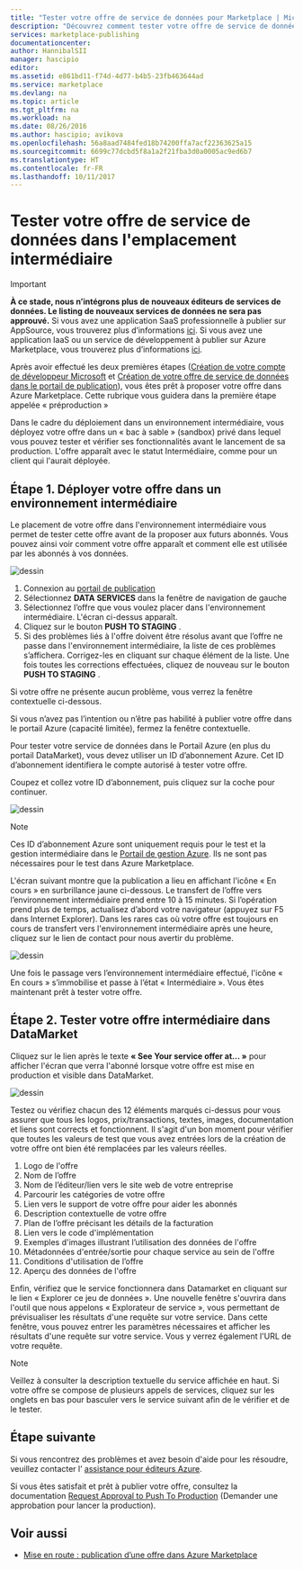 ```yaml
---
title: "Tester votre offre de service de données pour Marketplace | Microsoft Docs"
description: "Découvrez comment tester votre offre de service de données pour Azure Marketplace."
services: marketplace-publishing
documentationcenter: 
author: HannibalSII
manager: hascipio
editor: 
ms.assetid: e861bd11-f74d-4d77-b4b5-23fb463644ad
ms.service: marketplace
ms.devlang: na
ms.topic: article
ms.tgt_pltfrm: na
ms.workload: na
ms.date: 08/26/2016
ms.author: hascipio; avikova
ms.openlocfilehash: 56a8aad7484fed18b74200ffa7acf22363625a15
ms.sourcegitcommit: 6699c77dcbd5f8a1a2f21fba3d0a0005ac9ed6b7
ms.translationtype: HT
ms.contentlocale: fr-FR
ms.lasthandoff: 10/11/2017
---
```

# <a name="testing-your-data-service-offer-in-staging"></a>Tester votre offre de service de données dans l'emplacement intermédiaire
> [!IMPORTANT]
> **À ce stade, nous n’intégrons plus de nouveaux éditeurs de services de données. Le listing de nouveaux services de données ne sera pas approuvé.** Si vous avez une application SaaS professionnelle à publier sur AppSource, vous trouverez plus d’informations [ici](https://appsource.microsoft.com/partners). Si vous avez une application IaaS ou un service de développement à publier sur Azure Marketplace, vous trouverez plus d’informations [ici](https://azure.microsoft.com/marketplace/programs/certified/).
> 
> 

Après avoir effectué les deux premières étapes ([Création de votre compte de développeur Microsoft](marketplace-publishing-accounts-creation-registration.md) et [Création de votre offre de service de données dans le portail de publication](marketplace-publishing-data-service-creation.md)), vous êtes prêt à proposer votre offre dans Azure Marketplace. Cette rubrique vous guidera dans la première étape appelée « préproduction »

Dans le cadre du déploiement dans un environnement intermédiaire, vous déployez votre offre dans un « bac à sable » (sandbox) privé dans lequel vous pouvez tester et vérifier ses fonctionnalités avant le lancement de sa production. L'offre apparaît avec le statut Intermédiaire, comme pour un client qui l'aurait déployée.

## <a name="step-1-pushing-your-offer-to-staging"></a>Étape 1. Déployer votre offre dans un environnement intermédiaire
Le placement de votre offre dans l'environnement intermédiaire vous permet de tester cette offre avant de la proposer aux futurs abonnés.  Vous pouvez ainsi voir comment votre offre apparaît et comment elle est utilisée par les abonnés à vos données.  

  ![dessin](media/marketplace-publishing-data-service-test-in-staging/step-1.1.png)

1. Connexion au [portail de publication](https://publish.windowsazure.com)
2. Sélectionnez **DATA SERVICES** dans la fenêtre de navigation de gauche
3. Sélectionnez l’offre que vous voulez placer dans l'environnement intermédiaire. L'écran ci-dessus apparaît.
4. Cliquez sur le bouton **PUSH TO STAGING** .  
5. Si des problèmes liés à l'offre doivent être résolus avant que l’offre ne passe dans l'environnement intermédiaire, la liste de ces problèmes s’affichera.  Corrigez-les en cliquant sur chaque élément de la liste. Une fois toutes les corrections effectuées, cliquez de nouveau sur le bouton **PUSH TO STAGING** .

Si votre offre ne présente aucun problème, vous verrez la fenêtre contextuelle ci-dessous.  

Si vous n’avez pas l’intention ou n’être pas habilité à publier votre offre dans le portail Azure (capacité limitée), fermez la fenêtre contextuelle.

Pour tester votre service de données dans le Portail Azure (en plus du portail DataMarket), vous devez utiliser un ID d’abonnement Azure.  Cet ID d’abonnement identifiera le compte autorisé à tester votre offre.  

Coupez et collez votre ID d’abonnement, puis cliquez sur la coche pour continuer.

  ![dessin](media/marketplace-publishing-data-service-test-in-staging/step-1.2.png)

> [!NOTE]
> Ces ID d’abonnement Azure sont uniquement requis pour le test et la gestion intermédiaire dans le [Portail de gestion Azure](https://manage.windowsazure.com). Ils ne sont pas nécessaires pour le test dans Azure Marketplace.
> 
> 

L'écran suivant montre que la publication a lieu en affichant l'icône « En cours » en surbrillance jaune ci-dessous. Le transfert de l’offre vers l’environnement intermédiaire prend entre 10 à 15 minutes.  Si l’opération prend plus de temps, actualisez d’abord votre navigateur (appuyez sur F5 dans Internet Explorer).  Dans les rares cas où votre offre est toujours en cours de transfert vers l'environnement intermédiaire après une heure, cliquez sur le lien de contact pour nous avertir du problème.

  ![dessin](media/marketplace-publishing-data-service-test-in-staging/step-1.3.png)

Une fois le passage vers l’environnement intermédiaire effectué, l'icône « En cours » s’immobilise et passe à l’état « Intermédiaire ».  Vous êtes maintenant prêt à tester votre offre.  

## <a name="step-2-test-your-staged-offer-in-datamarket"></a>Étape 2. Tester votre offre intermédiaire dans DataMarket
Cliquez sur le lien après le texte **« See Your service offer at... »** pour afficher l'écran que verra l'abonné lorsque votre offre est mise en production et visible dans DataMarket.

  ![dessin](media/marketplace-publishing-data-service-test-in-staging/step-2.2.png)

Testez ou vérifiez chacun des 12 éléments marqués ci-dessus pour vous assurer que tous les logos, prix/transactions, textes, images, documentation et liens sont corrects et fonctionnent.  Il s'agit d'un bon moment pour vérifier que toutes les valeurs de test que vous avez entrées lors de la création de votre offre ont bien été remplacées par les valeurs réelles.

1. Logo de l'offre
2. Nom de l’offre
3. Nom de l’éditeur/lien vers le site web de votre entreprise
4. Parcourir les catégories de votre offre
5. Lien vers le support de votre offre pour aider les abonnés
6. Description contextuelle de votre offre
7. Plan de l’offre précisant les détails de la facturation
8. Lien vers le code d'implémentation
9. Exemples d'images illustrant l’utilisation des données de l'offre
10. Métadonnées d'entrée/sortie pour chaque service au sein de l'offre
11. Conditions d'utilisation de l’offre
12. Aperçu des données de l'offre

Enfin, vérifiez que le service fonctionnera dans Datamarket en cliquant sur le lien « Explorer ce jeu de données ».  Une nouvelle fenêtre s'ouvrira dans l'outil que nous appelons « Explorateur de service », vous permettant de prévisualiser les résultats d'une requête sur votre service.  Dans cette fenêtre, vous pouvez entrer les paramètres nécessaires et afficher les résultats d'une requête sur votre service.   Vous y verrez également l'URL de votre requête.  

> [!NOTE]
> Veillez à consulter la description textuelle du service affichée en haut.  Si votre offre se compose de plusieurs appels de services, cliquez sur les onglets en bas pour basculer vers le service suivant afin de le vérifier et de le tester.
> 
> 

## <a name="next-step"></a>Étape suivante
Si vous rencontrez des problèmes et avez besoin d'aide pour les résoudre, veuillez contacter l’ [assistance pour éditeurs Azure](http://go.microsoft.com/fwlink/?LinkId=272975).

Si vous êtes satisfait et prêt à publier votre offre, consultez la documentation [Request Approval to Push To Production](marketplace-publishing-push-to-production.md) (Demander une approbation pour lancer la production).

## <a name="see-also"></a>Voir aussi
* [Mise en route : publication d’une offre dans Azure Marketplace](marketplace-publishing-getting-started.md)

